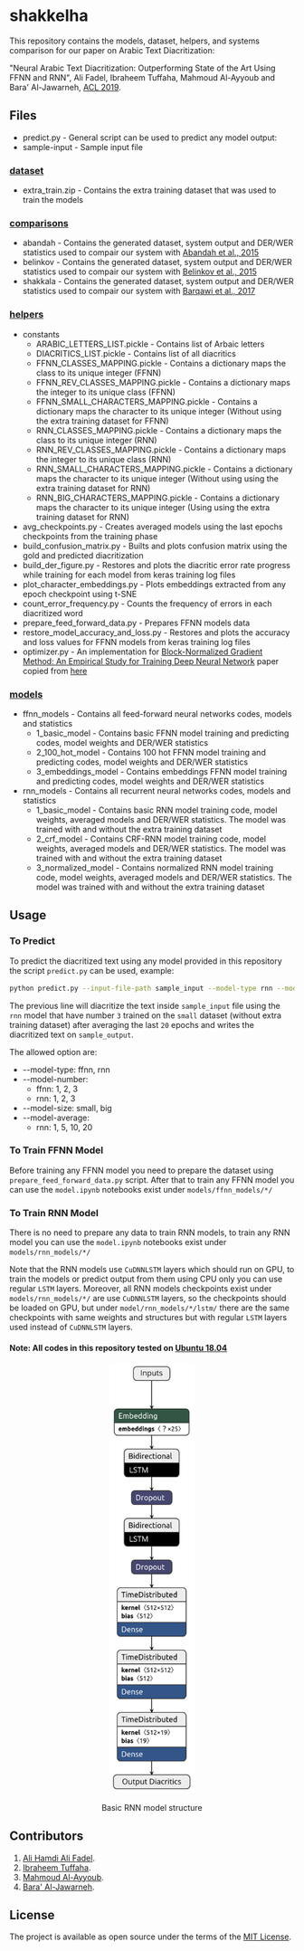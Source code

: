 # shakkelha

This repository contains the models, dataset, helpers, and systems comparison for our paper on Arabic Text Diacritization:

"Neural Arabic Text Diacritization: Outperforming State of the Art Using FFNN and RNN", Ali Fadel, Ibraheem Tuffaha, Mahmoud Al-Ayyoub and Bara' Al-Jawarneh, [ACL 2019](http://www.acl2019.org).

## Files

- predict.py - General script can be used to predict any model output:
- sample-input - Sample input file

### [dataset](/dataset)

- extra_train.zip - Contains the extra training dataset that was used to train the models

### [comparisons](/comparisons)

- abandah - Contains the generated dataset, system output and DER/WER statistics used to compair our system with [Abandah et al., 2015](https://link.springer.com/article/10.1007/s10032-015-0242-2)
- belinkov - Contains the generated dataset, system output and DER/WER statistics used to compair our system with [Belinkov et al., 2015](https://www.aclweb.org/anthology/D15-1274)
- shakkala - Contains the generated dataset, system output and DER/WER statistics used to compair our system with [Barqawi et al., 2017](https://github.com/Barqawiz/Shakkala)

### [helpers](/helpers)

- constants
  - ARABIC_LETTERS_LIST.pickle - Contains list of Arbaic letters
  - DIACRITICS_LIST.pickle - Contains list of all diacritics
  - FFNN_CLASSES_MAPPING.pickle - Contains a dictionary maps the class to its unique integer (FFNN)
  - FFNN_REV_CLASSES_MAPPING.pickle - Contains a dictionary maps the integer to its unique class (FFNN)
  - FFNN_SMALL_CHARACTERS_MAPPING.pickle - Contains a dictionary maps the character to its unique integer (Without using the extra training dataset for FFNN)
  - RNN_CLASSES_MAPPING.pickle - Contains a dictionary maps the class to its unique integer (RNN)
  - RNN_REV_CLASSES_MAPPING.pickle - Contains a dictionary maps the integer to its unique class (RNN)
  - RNN_SMALL_CHARACTERS_MAPPING.pickle - Contains a dictionary maps the character to its unique integer (Without using using the extra training dataset for RNN)
  - RNN_BIG_CHARACTERS_MAPPING.pickle - Contains a dictionary maps the character to its unique integer (Using using the extra training dataset for RNN)
- avg_checkpoints.py - Creates averaged models using the last epochs checkpoints from the training phase
- build_confusion_matrix.py - Builts and plots confusion matrix using the gold and predicted diacritization
- build_der_figure.py - Restores and plots the diacritic error rate progress while training for each model from keras training log files
- plot_character_embeddings.py - Plots embeddings extracted from any epoch checkpoint using t-SNE
- count_error_frequency.py - Counts the frequency of errors in each diacritized word
- prepare_feed_forward_data.py - Prepares FFNN models data
- restore_model_accuracy_and_loss.py - Restores and plots the accuracy and loss values for FFNN models from keras training log files
- optimizer.py - An implementation for [Block-Normalized Gradient Method: An Empirical Study for Training Deep Neural Network](https://arxiv.org/abs/1707.04822) paper copied from [here](https://github.com/titu1994/keras-normalized-optimizers)

### [models](/models)

- ffnn_models - Contains all feed-forward neural networks codes, models and statistics
  - 1_basic_model - Contains basic FFNN model training and predicting codes, model weights and DER/WER statistics
  - 2_100_hot_model - Contains 100 hot FFNN model training and predicting codes, model weights and DER/WER statistics
  - 3_embeddings_model - Contains embeddings FFNN model training and predicting codes, model weights and DER/WER statistics
- rnn_models - Contains all recurrent neural networks codes, models and statistics
  - 1_basic_model - Contains basic RNN model training code, model weights, averaged models and DER/WER statistics. The model was trained with and without the extra training dataset
  - 2_crf_model - Contains CRF-RNN model training code, model weights, averaged models and DER/WER statistics. The model was trained with and without the extra training dataset
  - 3_normalized_model - Contains normalized RNN model training code, model weights, averaged models and DER/WER statistics. The model was trained with and without the extra training dataset
  
## Usage

### To Predict

To predict the diacritized text using any model provided in this repository the script `predict.py` can be used, example:
```bash
python predict.py --input-file-path sample_input --model-type rnn --model-number 3 --model-size small --model-average 20 --output-file-path sample_output
```
The previous line will diacritize the text inside `sample_input` file using the `rnn` model that have number `3` trained on the `small` dataset (without extra training dataset) after averaging the last `20` epochs and writes the diacritized text on `sample_output`.

The allowed option are:

- --model-type: ffnn, rnn
- --model-number:
  - ffnn: 1, 2, 3
  - rnn: 1, 2, 3
- --model-size: small, big
- --model-average:
  - rnn: 1, 5, 10, 20

### To Train FFNN Model

Before training any FFNN model you need to prepare the dataset using `prepare_feed_forward_data.py` script. After that to train any FFNN model you can use the `model.ipynb` notebooks exist under `models/ffnn_models/*/`

### To Train RNN Model

There is no need to prepare any data to train RNN models, to train any RNN model you can use the `model.ipynb` notebooks exist under `models/rnn_models/*/`

Note that the RNN models use `CuDNNLSTM` layers which should run on GPU, to train the models or predict output from them using CPU only you can use regular `LSTM` layers. Moreover, all RNN models checkpoints exist under `models/rnn_models/*/` are use `CuDNNLSTM` layers, so the checkpoints should be loaded on GPU, but under `model/rnn_models/*/lstm/` there are the same checkpoints with same weights and structures but with regular `LSTM` layers used instead of `CuDNNLSTM` layers.

#### Note: All codes in this repository tested on [Ubuntu 18.04](http://releases.ubuntu.com/18.04)

<p align="center">
  <img width="150" src="models/rnn_models/rnn_basic_model_structure.png">
</p>
<p align="center">
  Basic RNN model structure
</p>

## Contributors
1. [Ali Hamdi Ali Fadel](https://github.com/AliOsm).<br/>
2. [Ibraheem Tuffaha](https://github.com/IbraheemTuffaha).<br/>
3. [Mahmoud Al-Ayyoub](https://github.com/malayyoub).<br/>
4. [Bara' Al-Jawarneh](https://github.com/baraajaw).<br/>

## License
The project is available as open source under the terms of the [MIT License](https://opensource.org/licenses/MIT).
